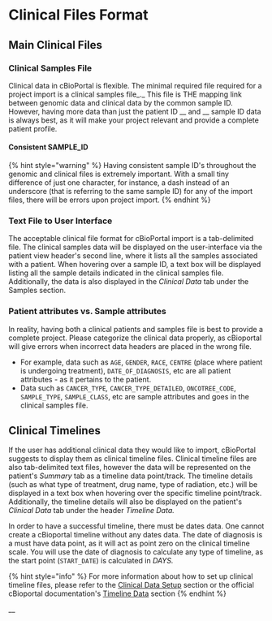 # Clinical Files Format

## Main Clinical Files

### Clinical Samples File

Clinical data in cBioPortal is flexible. The minimal required file required for a project import is a clinical samples file_._ This file is THE mapping link between genomic data and clinical data by the common sample ID. However, having more data than just the patient ID __ and __ sample ID data is always best, as it will make your project relevant and provide a complete patient profile.&#x20;

#### Consistent SAMPLE\_ID&#x20;

{% hint style="warning" %}
Having consistent sample ID's throughout the genomic and clinical files is extremely important. With a small tiny difference of just one character, for instance, a dash instead of an underscore (that is referring to the same sample ID) for any of the import files, there will be errors upon project import.
{% endhint %}

### Text File to User Interface

The acceptable clinical file format for cBioPortal import is a tab-delimited file. The clinical samples data will be displayed on the user-interface via the patient view header's second line, where it lists all the samples associated with a patient. When hovering over a sample ID, a text box will be displayed listing all the sample details indicated in the clinical samples file. Additionally, the data is also displayed in the _Clinical Data_ tab under the Samples section.

### Patient attributes vs. Sample attributes

In reality, having both a clinical patients and samples file is best to provide a complete project. Please categorize the clinical data properly, as cBioportal will give errors when incorrect data headers are placed in the wrong file.&#x20;

* For example, data such as `AGE`, `GENDER`, `RACE`, `CENTRE` (place where patient is undergoing treatment), `DATE_OF_DIAGNOSIS`, etc are all patient attributes - as it pertains to the patient.&#x20;
* Data such as `CANCER_TYPE`_,_ `CANCER_TYPE_DETAILED`, `ONCOTREE_CODE`, `SAMPLE_TYPE`, `SAMPLE_CLASS`, etc are sample attributes and goes in the clinical samples file.&#x20;



## Clinical Timelines

If the user has additional clinical data they would like to import, cBioPortal suggests to display them as clinical timeline files. Clinical timeline files are also tab-delimited text files, however the data will be represented on the patient's _Summary_ tab as a timeline data point/track. The timeline details (such as what type of treatment, drug name, type of radiation, etc.) will be displayed in a text box when hovering over the specific timeline point/track. Additionally, the timeline details will also be displayed on the patient's _Clinical Data_ tab under the header _Timeline Data._

In order to have a successful timeline, there must be dates data. One cannot create a cBioportal timeline without any dates data. The date of diagnosis is a must have data point, as it will act as point zero on the clinical timeline scale. You will use the date of diagnosis to calculate any type of timeline, as the start point (`START_DATE`) is calculated in _DAYS._

{% hint style="info" %}
For more information about how to set up clinical timeline files, please refer to the [Clinical Data Setup](../../clinical-timeline-setup/what-is-it.md) section or the official cBioportal documentation's [Timeline Data](https://docs.cbioportal.org/5.1-data-loading/data-loading/file-formats#timeline-data) section
{% endhint %}

__


